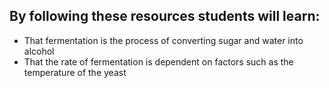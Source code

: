 ## By following these resources students will learn:

- That fermentation is the process of converting sugar and water into alcohol
- That the rate of fermentation is dependent on factors such as the temperature of the yeast

